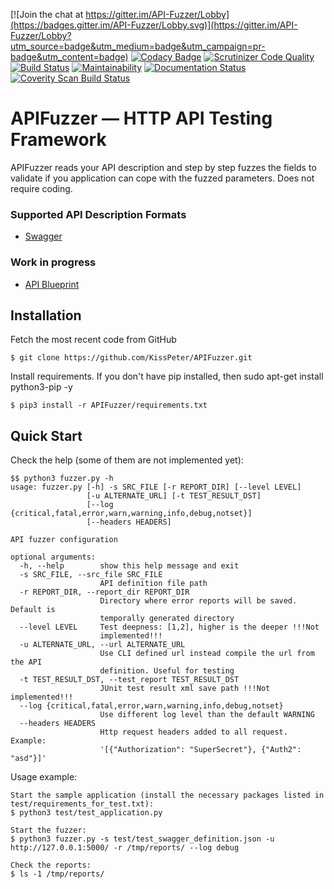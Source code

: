 [![Join the chat at https://gitter.im/API-Fuzzer/Lobby](https://badges.gitter.im/API-Fuzzer/Lobby.svg)](https://gitter.im/API-Fuzzer/Lobby?utm_source=badge&utm_medium=badge&utm_campaign=pr-badge&utm_content=badge)
[![Codacy Badge](https://api.codacy.com/project/badge/Grade/eab6434d9bd742e3880d8f589a9cc0a6)](https://www.codacy.com/app/KissPeter/APIFuzzer?utm_source=github.com&utm_medium=referral&utm_content=KissPeter/APIFuzzer&utm_campaign=badger)
[![Scrutinizer Code Quality](https://scrutinizer-ci.com/g/KissPeter/APIFuzzer/badges/quality-score.png?b=master)](https://scrutinizer-ci.com/g/KissPeter/APIFuzzer/?branch=master)
[![Build Status](https://travis-ci.org/KissPeter/APIFuzzer.svg?branch=master)](https://travis-ci.org/KissPeter/APIFuzzer)
[![Maintainability](https://api.codeclimate.com/v1/badges/bfc9bda00deb5002b665/maintainability)](https://codeclimate.com/github/KissPeter/APIFuzzer/maintainability)
[![Documentation Status](https://readthedocs.org/projects/apifuzzer/badge/?version=latest)](https://apifuzzer.readthedocs.io/)
[![Coverity Scan Build Status](https://scan.coverity.com/projects/16708/badge.svg)](https://scan.coverity.com/projects/kisspeter-apifuzzer)

# APIFuzzer — HTTP API Testing Framework


APIFuzzer reads your API description and step by step fuzzes the fields to validate 
if you application can cope with the fuzzed parameters. Does not require coding.

### Supported API Description Formats

- [Swagger][]

### Work in progress
- [API Blueprint][]

## Installation

Fetch the most recent code from GitHub
```
$ git clone https://github.com/KissPeter/APIFuzzer.git
```
Install requirements. If you don't have pip installed, then sudo apt-get install python3-pip -y 
```
$ pip3 install -r APIFuzzer/requirements.txt
```

## Quick Start
Check the help (some of them are not implemented yet):
```
$$ python3 fuzzer.py -h
usage: fuzzer.py [-h] -s SRC_FILE [-r REPORT_DIR] [--level LEVEL]
                 [-u ALTERNATE_URL] [-t TEST_RESULT_DST]
                 [--log {critical,fatal,error,warn,warning,info,debug,notset}]
                 [--headers HEADERS]

API fuzzer configuration

optional arguments:
  -h, --help        show this help message and exit
  -s SRC_FILE, --src_file SRC_FILE
                    API definition file path
  -r REPORT_DIR, --report_dir REPORT_DIR
                    Directory where error reports will be saved. Default is
                    temporally generated directory
  --level LEVEL     Test deepness: [1,2], higher is the deeper !!!Not
                    implemented!!!
  -u ALTERNATE_URL, --url ALTERNATE_URL
                    Use CLI defined url instead compile the url from the API
                    definition. Useful for testing
  -t TEST_RESULT_DST, --test_report TEST_RESULT_DST
                    JUnit test result xml save path !!!Not implemented!!!
  --log {critical,fatal,error,warn,warning,info,debug,notset}
                    Use different log level than the default WARNING
  --headers HEADERS
                    Http request headers added to all request. Example:
                    '[{"Authorization": "SuperSecret"}, {"Auth2": "asd"}]'

```

Usage example:

```
Start the sample application (install the necessary packages listed in test/requirements_for_test.txt):
$ python3 test/test_application.py

Start the fuzzer:
$ python3 fuzzer.py -s test/test_swagger_definition.json -u http://127.0.0.1:5000/ -r /tmp/reports/ --log debug 

Check the reports:
$ ls -1 /tmp/reports/
```

[API Blueprint]: https://apiblueprint.org/
[Swagger]: http://swagger.io/
